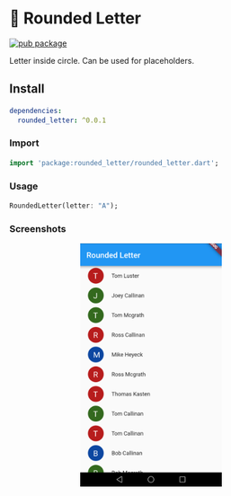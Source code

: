 # :star2: Rounded Letter

[![pub package](https://img.shields.io/pub/v/rounded_letter.svg)](https://github.com/jhomlala/roundedletter)

Letter inside circle. Can be used for placeholders.

##  Install

```yaml
dependencies:
  rounded_letter: ^0.0.1
```

###  Import

```dart
import 'package:rounded_letter/rounded_letter.dart';
```

###  Usage

```dart
RoundedLetter(letter: "A");
```

### Screenshots

<p align="center">
  <img width="50%" height="50%" src="https://github.com/jhomlala/roundedletter/blob/master/screenshots/screenshot1.png">
</p>
